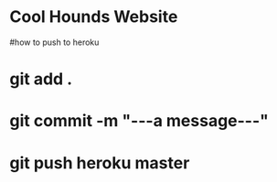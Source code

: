 # Cool Hounds Website

#how to push to heroku
# git add .
# git commit -m "---a message---"
# git push heroku master


